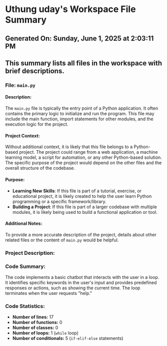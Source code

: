 # Uthung uday's Workspace File Summary
## Generated On: Sunday, June 1, 2025 at 2:03:11 PM
This summary lists all files in the workspace with brief descriptions.
---
### File: `main.py`

#### Description:
The `main.py` file is typically the entry point of a Python application. It often contains the primary logic to initialize and run the program. This file may include the main function, import statements for other modules, and the execution logic for the project.

#### Project Context:
Without additional context, it is likely that this file belongs to a Python-based project. The project could range from a web application, a machine learning model, a script for automation, or any other Python-based solution. The specific purpose of the project would depend on the other files and the overall structure of the codebase.

#### Purpose:
- **Learning New Skills**: If this file is part of a tutorial, exercise, or educational project, it is likely created to help the user learn Python programming or a specific framework/library.
- **Building a Project**: If this file is part of a larger codebase with multiple modules, it is likely being used to build a functional application or tool.

#### Additional Notes:
To provide a more accurate description of the project, details about other related files or the content of `main.py` would be helpful. 
### Project Description:
 ### Code Summary:
The code implements a basic chatbot that interacts with the user in a loop. It identifies specific keywords in the user's input and provides predefined responses or actions, such as showing the current time. The loop terminates when the user requests "help."

### Code Statistics:
- **Number of lines:** 17  
- **Number of functions:** 0  
- **Number of classes:** 0  
- **Number of loops:** 1 (`while` loop)  
- **Number of conditionals:** 5 (`if-elif-else` statements)
